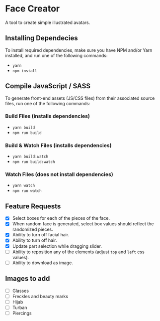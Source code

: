 # Face Creator
A tool to create simple illustrated avatars.

## Installing Dependecies
To install required dependencies, make sure you have NPM and/or Yarn installed, and run one of the following commands:
- `yarn`
- `npm install`

## Compile JavaScript / SASS
To generate front-end assets (JS/CSS files) from their associated source files, run one of the following commands:

### Build Files (installs dependencies)
- `yarn build`
- `npm run build`

### Build & Watch Files (installs dependencies)
- `yarn build:watch`
- `npm run build:watch`

### Watch Files (does not install dependencies)
- `yarn watch`
- `npm run watch`

## Feature Requests
- [x] Select boxes for each of the pieces of the face.
- [x] When random face is generated, select box values should reflect the randomized pieces.
- [x] Ability to turn off facial hair.
- [x] Ability to turn off hair.
- [x] Update part selection while dragging slider.
- [ ] Ability to reposition any of the elements (adjust `top` and `left` css values).
- [ ] Ability to download as image.

## Images to add
- [ ] Glasses
- [ ] Freckles and beauty marks
- [ ] Hijab
- [ ] Turban
- [ ] Piercings
